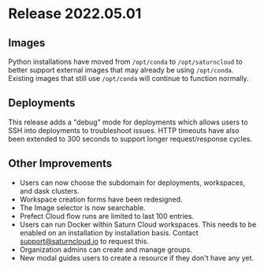 # Release 2022.05.01

## Images

Python installations have moved from `/opt/conda` to `/opt/saturncloud` to better support external images that may already be using `/opt/conda`. Existing images that still use `/opt/conda` will continue to function normally.

## Deployments

This release adds a "debug" mode for deployments which allows users to SSH into deployments to troubleshoot issues. HTTP timeouts have also been extended to 300 seconds to support longer request/response cycles.

## Other Improvements
* Users can now choose the subdomain for deployments, workspaces, and dask clusters.
* Workspace creation forms have been redesigned.
* The Image selector is now searchable.
* Prefect Cloud flow runs are limited to last 100 entries.
* Users can run Docker within Saturn Cloud workspaces. This needs to be enabled on an installation by installation basis. Contact support@saturncloud.io to request this.
* Organization admins can create and manage groups.
* New modal guides users to create a resource if they don't have any yet.
